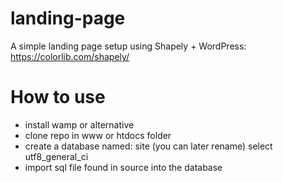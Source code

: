 # landing-page

A simple landing page setup using Shapely + WordPress: 
https://colorlib.com/shapely/

# How to use

* install wamp or alternative
* clone repo in www or htdocs folder
* create a database named: site (you can later rename) select utf8_general_ci
* import sql file found in source into the database
